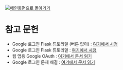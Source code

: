 [![메인화면으로 돌아가기](https://img.shields.io/badge/lang-English-blue.svg)](https://github.com/juho-creator/Calendar2Onenote/blob/main/README.KR.md)

# 참고 문헌 
- Google 로그인 Flask 튜토리얼 (버튼 없이) : [여기에서 시청](https://www.youtube.com/watch?v=fZLWO3_V06Q)
- Google 로그인 Flask 튜토리얼 : [여기에서 시청](https://www.youtube.com/watch?v=n4e3Cy2Tq3Q)
- 웹 앱용 Google OAuth : [여기에서 문서 읽기](https://developers.google.com/identity/protocols/oauth2/web-server#python)
- Google 로그인 문제 해결 : [여기에서 문서 읽기](https://support.google.com/accounts/answer/12917337?hl=en#zippy=%2Cinvalid-request)
